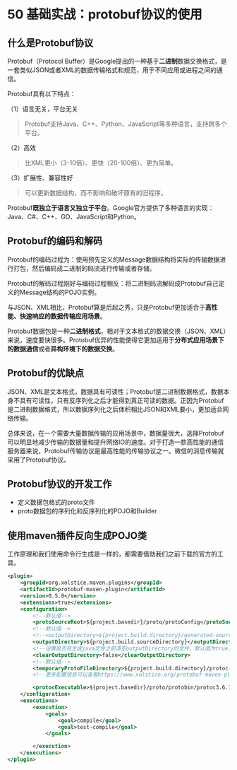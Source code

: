 # 50 基础实战：protobuf协议的使用


## 什么是Protobuf协议

Protobuf（Protocol Buffer）是Google提出的一种基于**二进制**数据交换格式，是一套类似JSON或者XML的数据传输格式和规范，用于不同应用或进程之间的通信。

Protobuf具有以下特点：

（1）语言无关，平台无关

> Protobuf支持Java、C++、Python、JavaScript等多种语言，支持跨多个平台。

（2）高效

> 比XML更小（3-10倍）、更快（20-100倍）、更为简单。

（3）扩展性、兼容性好

> 可以更新数据结构，而不影响和破坏原有的旧程序。


Protobuf**既独立于语言又独立于平台**。Google官方提供了多种语言的实现：Java、C#、C++、GO、JavaScript和Python。

## Protobuf的编码和解码

Protobuf的编码过程为：使用预先定义的Message数据结构将实际的传输数据进行打包，然后编码成二进制的码流进行传输或者存储。

Protobuf的解码过程刚好与编码过程相反：将二进制码流解码成Protobuf自己定义的Message结构的POJO实例。

与JSON、XML相比，Protobuf算是后起之秀，只是Protobuf更加适合于**高性能、快速响应的数据传输应用场景**。

Protobuf数据包是一种**二进制格式**，相对于文本格式的数据交换（JSON、XML）来说，速度要快很多。Protobuf优异的性能使得它更加适用于**分布式应用场景下的数据通信**或者**异构环境下的数据交换**。


## Protobuf的优缺点

JSON、XML是文本格式，数据具有可读性；Protobuf是二进制数据格式，数据本身不具有可读性，只有反序列化之后才能得到真正可读的数据。正因为Protobuf是二进制数据格式，所以数据序列化之后体积相比JSON和XML要小，更加适合网络传输。

总体来说，在一个需要大量数据传输的应用场景中，数据量很大，选择Protobuf可以明显地减少传输的数据量和提升网络IO的速度。对于打造一款高性能的通信服务器来说，Protobuf传输协议是最高性能的传输协议之一。微信的消息传输就采用了Protobuf协议。


## Protobuf协议的开发工作

- 定义数据包格式的proto文件
- proto数据包的序列化和反序列化的POJO和Builder



## 使用maven插件反向生成POJO类

工作原理和我们使用命令行生成是一样的，都需要借助我们之前下载的官方的工具。

```xml
<plugin>
	<groupId>org.xolstice.maven.plugins</groupId>
	<artifactId>protobuf-maven-plugin</artifactId>
	<version>0.5.0</version>
	<extensions>true</extensions>
	<configuration>
		<!--默认值-->
		<protoSourceRoot>${project.basedir}/proto/protoConfig</protoSourceRoot>
		<!--默认值-->
		<!--<outputDirectory>${project.build.directory}/generated-sources/protobuf/java</outputDirectory>-->
		<outputDirectory>${project.build.sourceDirectory}</outputDirectory>
		<!--设置是否在生成java文件之前清空outputDirectory的文件，默认值为true，设置为false时也会覆盖同名文件-->
		<clearOutputDirectory>false</clearOutputDirectory>
		<!--默认值-->
		<temporaryProtoFileDirectory>${project.build.directory}/protoc-temp</temporaryProtoFileDirectory>
		<!--更多配置信息可以查看https://www.xolstice.org/protobuf-maven-plugin/compile-mojo.html-->

		<protocExecutable>${project.basedir}/proto/protobin/protoc3.6.1.exe</protocExecutable>
	</configuration>
	<executions>
		<execution>
			<goals>
				<goal>compile</goal>
				<goal>test-compile</goal>
			</goals>

		</execution>
	</executions>
</plugin>
```

















